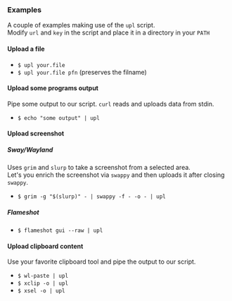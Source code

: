 ### Examples

A couple of examples making use of the `upl` script.  
Modify `url` and `key` in the script and place it in a directory in your `PATH`

#### Upload a file

- `$ upl your.file`
- `$ upl your.file pfn` (preserves the filname)

#### Upload some programs output

Pipe some output to our script. `curl` reads and uploads data from stdin.

- `$ echo "some output" | upl`

#### Upload screenshot

##### Sway/Wayland

Uses `grim` and `slurp` to take a screenshot from a selected area.  
Let's you enrich the screenshot via `swappy` and then uploads it after closing `swappy`.

- `$ grim -g "$(slurp)" - | swappy -f - -o - | upl`

##### Flameshot

- `$ flameshot gui --raw | upl`

#### Upload clipboard content

Use your favorite clipboard tool and pipe the output to our script.

- `$ wl-paste | upl`
- `$ xclip -o | upl`
- `$ xsel -o | upl`
